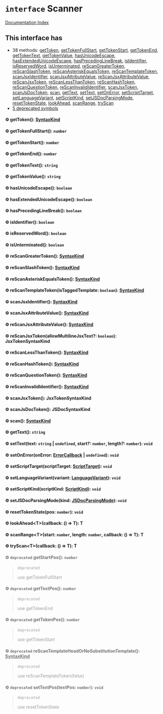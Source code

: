 # `interface` Scanner

[Documentation Index](../README.md)

## This interface has

- 38 methods:
[getToken](#-gettoken-syntaxkind),
[getTokenFullStart](#-gettokenfullstart-number),
[getTokenStart](#-gettokenstart-number),
[getTokenEnd](#-gettokenend-number),
[getTokenText](#-gettokentext-string),
[getTokenValue](#-gettokenvalue-string),
[hasUnicodeEscape](#-hasunicodeescape-boolean),
[hasExtendedUnicodeEscape](#-hasextendedunicodeescape-boolean),
[hasPrecedingLineBreak](#-hasprecedinglinebreak-boolean),
[isIdentifier](#-isidentifier-boolean),
[isReservedWord](#-isreservedword-boolean),
[isUnterminated](#-isunterminated-boolean),
[reScanGreaterToken](#-rescangreatertoken-syntaxkind),
[reScanSlashToken](#-rescanslashtoken-syntaxkind),
[reScanAsteriskEqualsToken](#-rescanasteriskequalstoken-syntaxkind),
[reScanTemplateToken](#-rescantemplatetokenistaggedtemplate-boolean-syntaxkind),
[scanJsxIdentifier](#-scanjsxidentifier-syntaxkind),
[scanJsxAttributeValue](#-scanjsxattributevalue-syntaxkind),
[reScanJsxAttributeValue](#-rescanjsxattributevalue-syntaxkind),
[reScanJsxToken](#-rescanjsxtokenallowmultilinejsxtext-boolean-jsxtokensyntaxkind),
[reScanLessThanToken](#-rescanlessthantoken-syntaxkind),
[reScanHashToken](#-rescanhashtoken-syntaxkind),
[reScanQuestionToken](#-rescanquestiontoken-syntaxkind),
[reScanInvalidIdentifier](#-rescaninvalididentifier-syntaxkind),
[scanJsxToken](#-scanjsxtoken-jsxtokensyntaxkind),
[scanJsDocToken](#-scanjsdoctoken-jsdocsyntaxkind),
[scan](#-scan-syntaxkind),
[getText](#-gettext-string),
[setText](#-settexttext-string--undefined-start-number-length-number-void),
[setOnError](#-setonerroronerror-errorcallback--undefined-void),
[setScriptTarget](#-setscripttargetscripttarget-scripttarget-void),
[setLanguageVariant](#-setlanguagevariantvariant-languagevariant-void),
[setScriptKind](#-setscriptkindscriptkind-scriptkind-void),
[setJSDocParsingMode](#-setjsdocparsingmodekind-jsdocparsingmode-void),
[resetTokenState](#-resettokenstatepos-number-void),
[lookAhead](#-lookaheadtcallback---t-t),
[scanRange](#-scanrangetstart-number-length-number-callback---t-t),
[tryScan](#-tryscantcallback---t-t)
- [5 deprecated symbols](#-deprecated-getstartpos-number)


#### ⚙ getToken(): [SyntaxKind](../enum.SyntaxKind/README.md)



#### ⚙ getTokenFullStart(): `number`



#### ⚙ getTokenStart(): `number`



#### ⚙ getTokenEnd(): `number`



#### ⚙ getTokenText(): `string`



#### ⚙ getTokenValue(): `string`



#### ⚙ hasUnicodeEscape(): `boolean`



#### ⚙ hasExtendedUnicodeEscape(): `boolean`



#### ⚙ hasPrecedingLineBreak(): `boolean`



#### ⚙ isIdentifier(): `boolean`



#### ⚙ isReservedWord(): `boolean`



#### ⚙ isUnterminated(): `boolean`



#### ⚙ reScanGreaterToken(): [SyntaxKind](../enum.SyntaxKind/README.md)



#### ⚙ reScanSlashToken(): [SyntaxKind](../enum.SyntaxKind/README.md)



#### ⚙ reScanAsteriskEqualsToken(): [SyntaxKind](../enum.SyntaxKind/README.md)



#### ⚙ reScanTemplateToken(isTaggedTemplate: `boolean`): [SyntaxKind](../enum.SyntaxKind/README.md)



#### ⚙ scanJsxIdentifier(): [SyntaxKind](../enum.SyntaxKind/README.md)



#### ⚙ scanJsxAttributeValue(): [SyntaxKind](../enum.SyntaxKind/README.md)



#### ⚙ reScanJsxAttributeValue(): [SyntaxKind](../enum.SyntaxKind/README.md)



#### ⚙ reScanJsxToken(allowMultilineJsxText?: `boolean`): JsxTokenSyntaxKind



#### ⚙ reScanLessThanToken(): [SyntaxKind](../enum.SyntaxKind/README.md)



#### ⚙ reScanHashToken(): [SyntaxKind](../enum.SyntaxKind/README.md)



#### ⚙ reScanQuestionToken(): [SyntaxKind](../enum.SyntaxKind/README.md)



#### ⚙ reScanInvalidIdentifier(): [SyntaxKind](../enum.SyntaxKind/README.md)



#### ⚙ scanJsxToken(): JsxTokenSyntaxKind



#### ⚙ scanJsDocToken(): JSDocSyntaxKind



#### ⚙ scan(): [SyntaxKind](../enum.SyntaxKind/README.md)



#### ⚙ getText(): `string`



#### ⚙ setText(text: `string` | `undefined`, start?: `number`, length?: `number`): `void`



#### ⚙ setOnError(onError: [ErrorCallback](../type.ErrorCallback/README.md) | `undefined`): `void`



#### ⚙ setScriptTarget(scriptTarget: [ScriptTarget](../enum.ScriptTarget/README.md)): `void`



#### ⚙ setLanguageVariant(variant: [LanguageVariant](../enum.LanguageVariant/README.md)): `void`



#### ⚙ setScriptKind(scriptKind: [ScriptKind](../enum.ScriptKind/README.md)): `void`



#### ⚙ setJSDocParsingMode(kind: [JSDocParsingMode](../enum.JSDocParsingMode/README.md)): `void`



#### ⚙ resetTokenState(pos: `number`): `void`



#### ⚙ lookAhead\<T>(callback: () => T): T



#### ⚙ scanRange\<T>(start: `number`, length: `number`, callback: () => T): T



#### ⚙ tryScan\<T>(callback: () => T): T



<div style="opacity:0.6">

#### ⚙ `deprecated` getStartPos(): `number`

> `deprecated`
> 
> use getTokenFullStart



#### ⚙ `deprecated` getTextPos(): `number`

> `deprecated`
> 
> use getTokenEnd



#### ⚙ `deprecated` getTokenPos(): `number`

> `deprecated`
> 
> use getTokenStart



#### ⚙ `deprecated` reScanTemplateHeadOrNoSubstitutionTemplate(): [SyntaxKind](../enum.SyntaxKind/README.md)

> `deprecated`
> 
> use reScanTemplateToken(false)



#### ⚙ `deprecated` setTextPos(textPos: `number`): `void`

> `deprecated`
> 
> use resetTokenState



</div>

